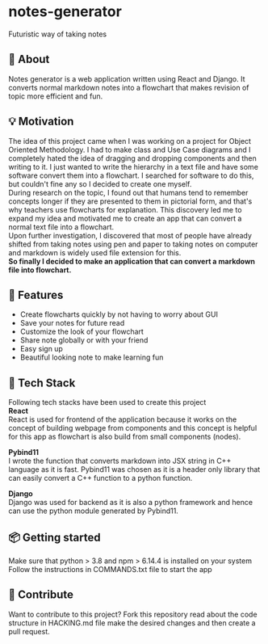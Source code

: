 # notes-generator
Futuristic way of taking notes

## 📓 About
Notes generator is a web application written using React and Django. It converts normal markdown notes into a flowchart that makes revision of topic more efficient and fun. 

## 💡 Motivation
The idea of this project came when I was working on a project for Object Oriented Methodology. I had to make class and Use Case diagrams and I completely hated the idea of dragging and dropping components and then writing to it. I just wanted to write the hierarchy in a text file and have some software convert them into a flowchart. I searched for software to do this, but couldn't fine any so I decided to create one myself. <br>
During research on the topic, I found out that humans tend to remember concepts longer if they are presented to them in pictorial form, and that's why teachers use flowcharts for explanation. This discovery led me to expand my idea and motivated me to create an app that can convert a normal text file into a flowchart.<br>
Upon further investigation, I discovered that most of people have already shifted from taking notes using pen and paper to taking notes on computer and markdown is widely used file extension for this.<br>
<b>So finally I decided to make an application that can convert a markdown file into flowchart.</b>


## 🚀 Features
<ul>
    <li> Create flowcharts quickly by not having to worry about GUI </li>
    <li> Save your notes for future read </li>
    <li> Customize the look of your flowchart </li>
    <li> Share note globally or with your friend </li>
    <li> Easy sign up </li>
    <li> Beautiful looking note to make learning fun </li>
</ul>

## 🤖 Tech Stack
Following tech stacks have been used to create this project <br>
<b>React</b><br>
React is used for frontend of the application because it works on the concept of building webpage from components and this concept is helpful for this app as flowchart is also build from small components (nodes).

<b>Pybind11 </b><br>
I wrote the function that converts markdown into JSX string in C++ language as it is fast. Pybind11 was chosen as it is a header only library that can easily convert a C++ function to a python function.

<b>Django </b><br>
Django was used for backend as it is also a python framework and hence can use the python module generated by Pybind11.

## 📦 Getting started
Make sure that python > 3.8 and npm > 6.14.4 is installed on your system 
Follow the instructions in COMMANDS.txt file to start the app

## 🔨 Contribute
Want to contribute to this project?
Fork this repository read about the code structure in HACKING.md file make the desired changes and then create a pull request.
